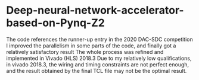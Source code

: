 # Deep-neural-network-accelerator-based-on-Pynq-Z2
The code references the runner-up entry in the 2020 DAC-SDC competition
I improved the parallelism in some parts of the code, and finally got a relatively satisfactory result
The whole process was refined and implemented in Vivado (HLS) 2018.3
Due to my relatively low qualifications, in vivado 2018.3, the wiring and timing constraints are not perfect enough, and the result obtained by the final TCL file may not be the optimal result.
